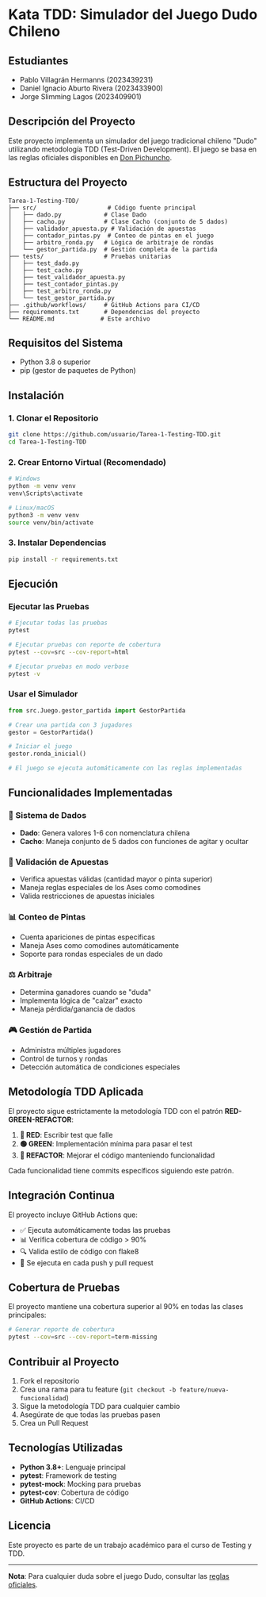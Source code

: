 # Kata TDD: Simulador del Juego Dudo Chileno

## Estudiantes
- Pablo Villagrán Hermanns (2023439231)
- Daniel Ignacio Aburto Rivera (2023433900)
- Jorge Slimming Lagos (2023409901)

## Descripción del Proyecto
Este proyecto implementa un simulador del juego tradicional chileno "Dudo" utilizando metodología TDD (Test-Driven Development). El juego se basa en las reglas oficiales disponibles en [Don Pichuncho](https://www.donpichuncho.cl/aprende-a-jugar-dudo-en-cacho).

## Estructura del Proyecto
```
Tarea-1-Testing-TDD/
├── src/                    # Código fuente principal
│   ├── dado.py            # Clase Dado
│   ├── cacho.py           # Clase Cacho (conjunto de 5 dados)
│   ├── validador_apuesta.py # Validación de apuestas
│   ├── contador_pintas.py  # Conteo de pintas en el juego
│   ├── arbitro_ronda.py   # Lógica de arbitraje de rondas
│   └── gestor_partida.py  # Gestión completa de la partida
├── tests/                 # Pruebas unitarias
│   ├── test_dado.py
│   ├── test_cacho.py
│   ├── test_validador_apuesta.py
│   ├── test_contador_pintas.py
│   ├── test_arbitro_ronda.py
│   └── test_gestor_partida.py
├── .github/workflows/     # GitHub Actions para CI/CD
├── requirements.txt       # Dependencias del proyecto
└── README.md             # Este archivo
```

## Requisitos del Sistema
- Python 3.8 o superior
- pip (gestor de paquetes de Python)

## Instalación

### 1. Clonar el Repositorio
```bash
git clone https://github.com/usuario/Tarea-1-Testing-TDD.git
cd Tarea-1-Testing-TDD
```

### 2. Crear Entorno Virtual (Recomendado)
```bash
# Windows
python -m venv venv
venv\Scripts\activate

# Linux/macOS
python3 -m venv venv
source venv/bin/activate
```

### 3. Instalar Dependencias
```bash
pip install -r requirements.txt
```

## Ejecución

### Ejecutar las Pruebas
```bash
# Ejecutar todas las pruebas
pytest

# Ejecutar pruebas con reporte de cobertura
pytest --cov=src --cov-report=html

# Ejecutar pruebas en modo verbose
pytest -v
```

### Usar el Simulador
```python
from src.Juego.gestor_partida import GestorPartida

# Crear una partida con 3 jugadores
gestor = GestorPartida()

# Iniciar el juego
gestor.ronda_inicial()

# El juego se ejecuta automáticamente con las reglas implementadas
```

## Funcionalidades Implementadas

### 🎲 Sistema de Dados
- **Dado**: Genera valores 1-6 con nomenclatura chilena
- **Cacho**: Maneja conjunto de 5 dados con funciones de agitar y ocultar

### 🎯 Validación de Apuestas
- Verifica apuestas válidas (cantidad mayor o pinta superior)
- Maneja reglas especiales de los Ases como comodines
- Valida restricciones de apuestas iniciales

### 📊 Conteo de Pintas
- Cuenta apariciones de pintas específicas
- Maneja Ases como comodines automáticamente
- Soporte para rondas especiales de un dado

### ⚖️ Arbitraje
- Determina ganadores cuando se "duda"
- Implementa lógica de "calzar" exacto
- Maneja pérdida/ganancia de dados

### 🎮 Gestión de Partida
- Administra múltiples jugadores
- Control de turnos y rondas
- Detección automática de condiciones especiales

## Metodología TDD Aplicada

El proyecto sigue estrictamente la metodología TDD con el patrón **RED-GREEN-REFACTOR**:

1. **🔴 RED**: Escribir test que falle
2. **🟢 GREEN**: Implementación mínima para pasar el test
3. **🔵 REFACTOR**: Mejorar el código manteniendo funcionalidad

Cada funcionalidad tiene commits específicos siguiendo este patrón.

## Integración Continua

El proyecto incluye GitHub Actions que:
- ✅ Ejecuta automáticamente todas las pruebas
- 📊 Verifica cobertura de código > 90%
- 🔍 Valida estilo de código con flake8
- 🚀 Se ejecuta en cada push y pull request

## Cobertura de Pruebas
El proyecto mantiene una cobertura superior al 90% en todas las clases principales:

```bash
# Generar reporte de cobertura
pytest --cov=src --cov-report=term-missing
```

## Contribuir al Proyecto

1. Fork el repositorio
2. Crea una rama para tu feature (`git checkout -b feature/nueva-funcionalidad`)
3. Sigue la metodología TDD para cualquier cambio
4. Asegúrate de que todas las pruebas pasen
5. Crea un Pull Request

## Tecnologías Utilizadas
- **Python 3.8+**: Lenguaje principal
- **pytest**: Framework de testing
- **pytest-mock**: Mocking para pruebas
- **pytest-cov**: Cobertura de código
- **GitHub Actions**: CI/CD

## Licencia
Este proyecto es parte de un trabajo académico para el curso de Testing y TDD.

---
**Nota**: Para cualquier duda sobre el juego Dudo, consultar las [reglas oficiales](https://www.donpichuncho.cl/aprende-a-jugar-dudo-en-cacho).



